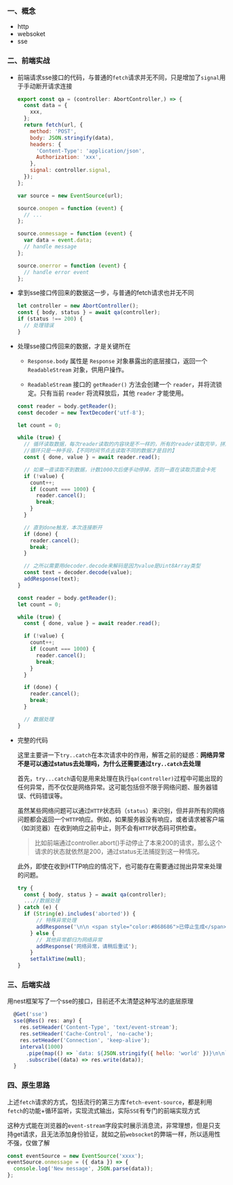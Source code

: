 ### 一、概念

- http
- websoket
- sse

### 二、前端实战

- 前端请求sse接口的代码，与普通的`fetch`请求并无不同，只是增加了`signal`用于手动断开请求连接

  ```js
  export const qa = (controller: AbortController,) => {
    const data = {
      xxx,
    };
    return fetch(url, {
      method: 'POST',
      body: JSON.stringify(data),
      headers: {
        'Content-Type': 'application/json',
        Authorization: 'xxx',
      },
      signal: controller.signal,
    });
  };
  ```

  ```js
  var source = new EventSource(url);

  source.onopen = function (event) {
    // ...
  };

  source.onmessage = function (event) {
    var data = event.data;
    // handle message
  };

  source.onerror = function (event) {
    // handle error event
  };
  ```

- 拿到sse接口传回来的数据这一步，与普通的fetch请求也并无不同

  ```js
  let controller = new AbortController();
  const { body, status } = await qa(controller);
  if (status !== 200) {
    // 处理错误
  }
  ```

- 处理sse接口传回来的数据，才是关键所在

  - `Response.body` 属性是 `Response` 对象暴露出的底层接口，返回一个 `ReadableStream` 对象，供用户操作。

  - `ReadableStream` 接口的 `getReader()` 方法会创建一个 `reader`，并将流锁定。只有当前 `reader` 将流释放后，其他 `reader` 才能使用。

  ```js
  const reader = body.getReader();
  const decoder = new TextDecoder('utf-8');

  let count = 0;

  while (true) {
    // 循环读取数据，每次reader读取的内容块是不一样的，所有的reader读取完毕，拼起来才是完整的数据。
    //循环只是一种手段，【不同时间节点去读取不同的数据才是目的】
    const { done, value } = await reader.read();

    // 如果一直读取不到数据，计数1000次后便手动停掉，否则一直在读取页面会卡死
    if (!value) {
      count++;
      if (count === 1000) {
        reader.cancel();
        break;
      }
    }

    // 直到done触发，本次连接断开
    if (done) {
      reader.cancel();
      break;
    }

    // 之所以需要用decoder.decode来解码是因为value是Uint8Array类型
    const text = decoder.decode(value);
    addResponse(text);
  }
  ```

  ```js
  const reader = body.getReader();
  let count = 0;

  while (true) {
    const { done, value } = await reader.read();

    if (!value) {
      count++;
      if (count === 1000) {
        reader.cancel();
        break;
      }
    }

    if (done) {
      reader.cancel();
      break;
    }

    // 数据处理
  }
  ```

- 完整的代码

  这里主要讲一下`try..catch`在本次请求中的作用，解答之前的疑惑：**网络异常不是可以通过status去处理吗，为什么还需要通过`try..catch`去处理**

  首先，`try...catch`语句是用来处理在执行`qa(controller)`过程中可能出现的任何异常，而不仅仅是网络异常。这可能包括但不限于网络问题、服务器错误、代码错误等。

  虽然某些网络问题可以通过`HTTP`状态码（`status`）来识别，但并非所有的网络问题都会返回一个`HTTP`响应。例如，如果服务器没有响应，或者请求被客户端（如浏览器）在收到响应之前中止，则不会有`HTTP`状态码可供检查。

  > 比如前端通过controller.abort()手动停止了本来200的请求，那么这个请求的状态就依然是200，通过status无法捕捉到这一种情况。

  此外，即使在收到HTTP响应的情况下，也可能存在需要通过抛出异常来处理的问题。

  ```js
  try {
    const { body, status } = await qa(controller);
    ...//数据处理
  } catch (e) {
    if (String(e).includes('aborted')) {
        // 特殊异常处理
        addResponse('\n\n <span style="color:#868686">已停止生成</span>');
      } else {
        // 其他异常都归为网络异常
        addResponse('网络异常，请稍后重试');
      }
      setTalkTime(null);
  }
  ```

### 三、后端实战

用nest框架写了一个sse的接口，目前还不太清楚这种写法的底层原理

```js
  @Get('sse')
  sse(@Res() res: any) {
    res.setHeader('Content-Type', 'text/event-stream');
    res.setHeader('Cache-Control', 'no-cache');
    res.setHeader('Connection', 'keep-alive');
    interval(1000)
      .pipe(map(() => `data: ${JSON.stringify({ hello: 'world' })}\n\n`))
      .subscribe((data) => res.write(data));
  }
```

### 四、原生思路

上述`fetch`请求的方式，包括流行的第三方库`fetch-event-source`，都是利用`fetch`的功能+循环监听，实现流式输出，实际`SSE`有专门的前端实现方式

这种方式能在浏览器的`event-stream`字段实时展示消息流，非常理想，但是只支持get请求，且无法添加身份验证，就如之前`websocket`的弊端一样，所以适用性不强，仅做了解

```js
const eventSource = new EventSource('xxxx');
eventSource.onmessage = ({ data }) => {
  console.log('New message', JSON.parse(data));
};
```

